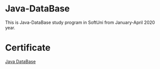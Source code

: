 # Java-DataBase
This is Java-DataBase study program in SoftUni from January-April 2020 year.

# Certificate
<a href="https://softuni.bg/certificates/details/79020/e8802d9f" > Java DataBase </a> 
